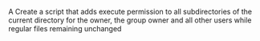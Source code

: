 A Create a script that adds execute permission to all subdirectories of the current directory for the owner, the group owner and all other users while regular files remaining unchanged
